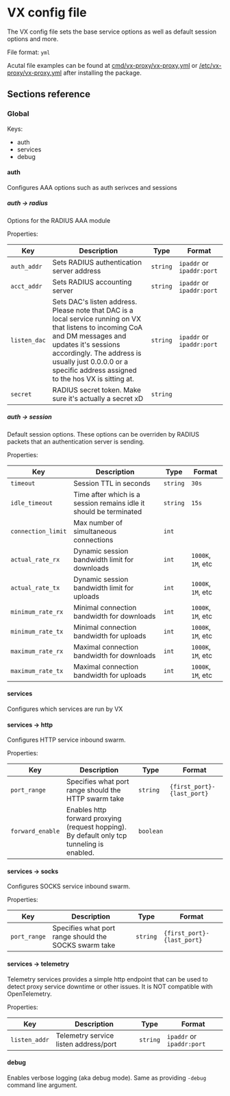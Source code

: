 # VX config file

The VX config file sets the base service options as well as default session options and more.

File format: `yml`

Acutal file examples can be found at [cmd/vx-proxy/vx-proxy.yml](./cmd/vx-proxy/vx-proxy.yml) or [/etc/vx-proxy/vx-proxy.yml](/etc/vx-proxy/vx-proxy.yml) after installing the package.

## Sections reference

### Global

Keys:
- auth
- services
- debug

#### auth

Configures AAA options such as auth serivces and sessions

##### auth -> radius

Options for the RADIUS AAA module

Properties:

| Key | Description | Type | Format |
| --- | --- | --- | --- |
| `auth_addr` | Sets RADIUS authentication server address | `string` | `ipaddr` or `ipaddr:port` |
| `acct_addr` | Sets RADIUS accounting server | `string` | `ipaddr` or `ipaddr:port` |
| `listen_dac` | Sets DAC's listen address. Please note that DAC is a local service running on VX that listens to incoming CoA and DM messages and updates it's sessions accordingly. The address is usually just 0.0.0.0 or a specific address assigned to the hos VX is sitting at. | `string` | `ipaddr` or `ipaddr:port` |
| `secret` | RADIUS secret token. Make sure it's actually a secret xD | `string` | |

##### auth -> session

Default session options. These options can be overriden by RADIUS packets that an authentication server is sending.

Properties:

| Key | Description | Type | Format |
| --- | --- | --- | --- |
| `timeout` | Session TTL in seconds | `string` | `30s` |
| `idle_timeout` | Time after which is a session remains idle it should be terminated | `string` | `15s` |
| `connection_limit` | Max number of simultaneous connections | `int` | |
| `actual_rate_rx` | Dynamic session bandwidth limit for downloads | `int` | `1000K`, `1M`, etc |
| `actual_rate_tx` | Dynamic session bandwidth limit for uploads | `int` | `1000K`, `1M`, etc |
| `minimum_rate_rx` | Minimal connection bandwidth for downloads | `int` | `1000K`, `1M`, etc |
| `minimum_rate_tx` | Minimal connection bandwidth for uploads | `int` | `1000K`, `1M`, etc |
| `maximum_rate_rx` | Maximal connection bandwidth for downloads | `int` | `1000K`, `1M`, etc |
| `maximum_rate_tx` | Maximal connection bandwidth for uploads | `int` | `1000K`, `1M`, etc |

#### services

Configures which services are run by VX

#### services -> http

Configures HTTP service inbound swarm.

Properties:

| Key | Description | Type | Format |
| --- | --- | --- | --- |
| `port_range` | Specifies what port range should the HTTP swarm take | `string` | `{first_port}-{last_port}` |
| `forward_enable` | Enables http forward proxying (request hopping). By default only tcp tunneling is enabled. | `boolean` | |

#### services -> socks

Configures SOCKS service inbound swarm.

Properties:

| Key | Description | Type | Format |
| --- | --- | --- | --- |
| `port_range` | Specifies what port range should the SOCKS swarm take | `string` | `{first_port}-{last_port}` |

#### services -> telemetry

Telemetry services provides a simple http endpoint that can be used to detect proxy service downtime or other issues. It is NOT compatible with OpenTelemetry.

Properties:

| Key | Description | Type | Format |
| --- | --- | --- | --- |
| `listen_addr` | Telemetry service listen address/port | `string` | `ipaddr` or `ipaddr:port` |

#### debug

Enables verbose logging (aka debug mode). Same as providing `-debug` command line argument.
